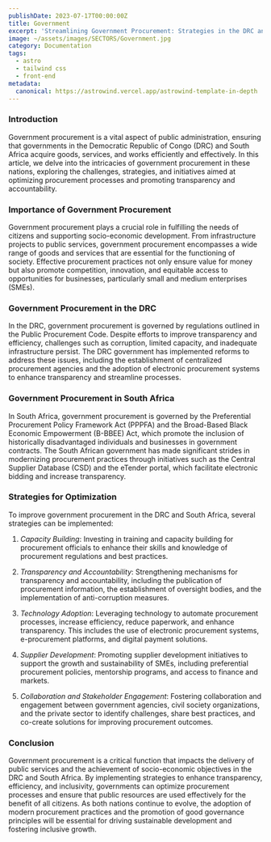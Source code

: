 ```yaml
---
publishDate: 2023-07-17T00:00:00Z
title: Government
excerpt: 'Streamlining Government Procurement: Strategies in the DRC and South Africa'
image: ~/assets/images/SECTORS/Government.jpg
category: Documentation
tags:
  - astro
  - tailwind css
  - front-end
metadata:
  canonical: https://astrowind.vercel.app/astrowind-template-in-depth
---
```


### Introduction

Government procurement is a vital aspect of public administration, ensuring that governments in the Democratic Republic of Congo (DRC) and South Africa acquire goods, services, and works efficiently and effectively. In this article, we delve into the intricacies of government procurement in these nations, exploring the challenges, strategies, and initiatives aimed at optimizing procurement processes and promoting transparency and accountability.

### Importance of Government Procurement

Government procurement plays a crucial role in fulfilling the needs of citizens and supporting socio-economic development. From infrastructure projects to public services, government procurement encompasses a wide range of goods and services that are essential for the functioning of society. Effective procurement practices not only ensure value for money but also promote competition, innovation, and equitable access to opportunities for businesses, particularly small and medium enterprises (SMEs).

### Government Procurement in the DRC

In the DRC, government procurement is governed by regulations outlined in the Public Procurement Code. Despite efforts to improve transparency and efficiency, challenges such as corruption, limited capacity, and inadequate infrastructure persist. The DRC government has implemented reforms to address these issues, including the establishment of centralized procurement agencies and the adoption of electronic procurement systems to enhance transparency and streamline processes.

### Government Procurement in South Africa

In South Africa, government procurement is governed by the Preferential Procurement Policy Framework Act (PPPFA) and the Broad-Based Black Economic Empowerment (B-BBEE) Act, which promote the inclusion of historically disadvantaged individuals and businesses in government contracts. The South African government has made significant strides in modernizing procurement practices through initiatives such as the Central Supplier Database (CSD) and the eTender portal, which facilitate electronic bidding and increase transparency.

### Strategies for Optimization

To improve government procurement in the DRC and South Africa, several strategies can be implemented:

1. *Capacity Building*: Investing in training and capacity building for procurement officials to enhance their skills and knowledge of procurement regulations and best practices.

2. *Transparency and Accountability*: Strengthening mechanisms for transparency and accountability, including the publication of procurement information, the establishment of oversight bodies, and the implementation of anti-corruption measures.

3. *Technology Adoption*: Leveraging technology to automate procurement processes, increase efficiency, reduce paperwork, and enhance transparency. This includes the use of electronic procurement systems, e-procurement platforms, and digital payment solutions.

4. *Supplier Development*: Promoting supplier development initiatives to support the growth and sustainability of SMEs, including preferential procurement policies, mentorship programs, and access to finance and markets.

5. *Collaboration and Stakeholder Engagement*: Fostering collaboration and engagement between government agencies, civil society organizations, and the private sector to identify challenges, share best practices, and co-create solutions for improving procurement outcomes.

### Conclusion

Government procurement is a critical function that impacts the delivery of public services and the achievement of socio-economic objectives in the DRC and South Africa. By implementing strategies to enhance transparency, efficiency, and inclusivity, governments can optimize procurement processes and ensure that public resources are used effectively for the benefit of all citizens. As both nations continue to evolve, the adoption of modern procurement practices and the promotion of good governance principles will be essential for driving sustainable development and fostering inclusive growth.
